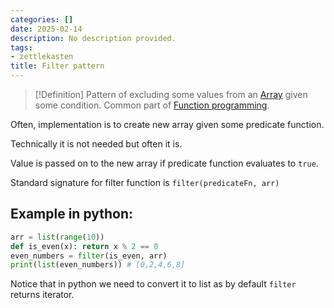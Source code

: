 ```yaml
---
categories: []
date: 2025-02-14
description: No description provided.
tags:
- zettlekasten
title: Filter pattern
---
```


> [!Definition]
> Pattern of excluding some values from an [Array](Array) given some condition. Common part of [Function programming](Function%20programming).

Often, implementation is to create new array given some predicate function.

Technically it is not needed but often it is. 

Value is passed on to the new array if predicate function evaluates to `true`.

Standard signature for filter function is `filter(predicateFn, arr)`

## Example in python:

```python
arr = list(range(10))
def is_even(x): return x % 2 == 0
even_numbers = filter(is_even, arr)
print(list(even_numbers)) # [0,2,4,6,8]
```

Notice that in python we need to convert it to list as by default `filter` returns iterator.